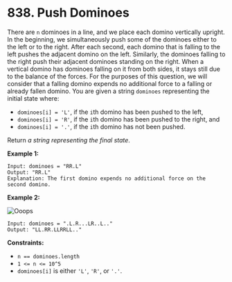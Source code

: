 # 838. Push Dominoes
There are `n` dominoes in a line, and we place each domino vertically upright. In the beginning, we simultaneously push some of the dominoes either to the left or to the right. After each second, each domino that is falling to the left pushes the adjacent domino on the left. Similarly, the dominoes falling to the right push their adjacent dominoes standing on the right. When a vertical domino has dominoes falling on it from both sides, it stays still due to the balance of the forces. For the purposes of this question, we will consider that a falling domino expends no additional force to a falling or already fallen domino. You are given a string `dominoes` representing the initial state where:  
- `dominoes[i] = 'L'`, if the `i`th domino has been pushed to the left,  
- `dominoes[i] = 'R'`, if the `i`th domino has been pushed to the right, and  
- `dominoes[i] = '.'`, if the `i`th domino has not been pushed.  

Return *a string representing the final state*.

**Example 1:**
```
Input: dominoes = "RR.L"
Output: "RR.L"
Explanation: The first domino expends no additional force on the second domino.
```

**Example 2:**

![Ooops](https://s3-lc-upload.s3.amazonaws.com/uploads/2018/05/18/domino.png)
```
Input: dominoes = ".L.R...LR..L.."
Output: "LL.RR.LLRRLL.."
```

**Constraints:**
- `n == dominoes.length`
- `1 <= n <= 10^5`
- `dominoes[i]` is either `'L'`, `'R'`, or `'.'`.
